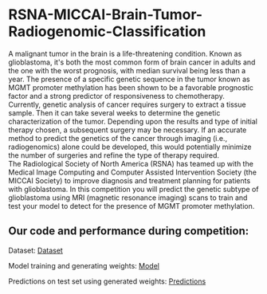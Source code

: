 # RSNA-MICCAI-Brain-Tumor-Radiogenomic-Classification

A malignant tumor in the brain is a life-threatening condition. Known as glioblastoma, it's both the most common form of brain cancer in adults and the one with the worst prognosis, with median survival being less than a year. The presence of a specific genetic sequence in the tumor known as MGMT promoter methylation has been shown to be a favorable prognostic factor and a strong predictor of responsiveness to chemotherapy.\
Currently, genetic analysis of cancer requires surgery to extract a tissue sample. Then it can take several weeks to determine the genetic characterization of the tumor. Depending upon the results and type of initial therapy chosen, a subsequent surgery may be necessary. If an accurate method to predict the genetics of the cancer through imaging (i.e., radiogenomics) alone could be developed, this would potentially minimize the number of surgeries and refine the type of therapy required.\
The Radiological Society of North America (RSNA) has teamed up with the Medical Image Computing and Computer Assisted Intervention Society (the MICCAI Society) to improve diagnosis and treatment planning for patients with glioblastoma. In this competition you will predict the genetic subtype of glioblastoma using MRI (magnetic resonance imaging) scans to train and test your model to detect for the presence of MGMT promoter methylation.

## Our code and performance during competition:

Dataset:
<a href="https://www.kaggle.com/competitions/rsna-miccai-brain-tumor-radiogenomic-classification/data">Dataset </a>

Model training and generating weights:
<a href="https://www.kaggle.com/code/shreshthmehrotra/3d-brain-tumor-submission">Model</a>

Predictions on test set using generated weights:
<a href="https://www.kaggle.com/code/shreshthmehrotra/3d-brain-tumor-submission-final">Predictions</a>
